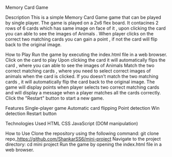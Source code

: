 Memory Card Game

Description
This is a simple Memory Card Game game that can be played by single player. The game is played on a 2x6 flex board. It contacines 2 rows of 6 cards which has same image on face of it , upon clicking the card you can able to see the images of Animals . When player clicks on the correct two matching cards you can gain a point , if not the card will flip back to the original image.

How to Play
Run the game by executing the index.html file in a web browser.
Click on the card to play
Upon clicking the card it will automatically flips the card , where you can able to see the images of Animals
Match the two correct matching cards , where you need to select correct images of animals when the card is clicked.
If you doesn't match the two matching cards , it will automatically flip the card back to the original image.
The game will display points when player selects two correct matching cards and will display a message when a player matches all the cards correctly.
Click the "Restart" button to start a new game.

Features
Single-player game
Automatic card flipping
Point detection
Win detection
Restart button

Technologies Used
HTML
CSS
JavaScript (DOM manipulation)

How to Use
Clone the repository using the following command:
git clone repo\_https://github.com/ShankarSS6/mini-project
Navigate to the project directory:
cd mini project
Run the game by opening the index.html file in a web browser.
